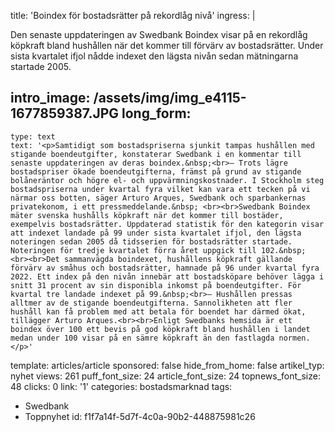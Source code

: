 title: 'Boindex för bostadsrätter på rekordlåg nivå'
ingress: |
  <p>Den senaste uppdateringen av Swedbank Boindex visar på en rekordlåg köpkraft bland hushållen när det kommer till förvärv av bostadsrätter. Under sista kvartalet ifjol nådde indexet den lägsta nivån sedan mätningarna startade 2005.
  </p>
  
intro_image: /assets/img/img_e4115-1677859387.JPG
long_form:
  -
    type: text
    text: '<p>Samtidigt som bostadspriserna sjunkit tampas hushållen med stigande boendeutgifter, konstaterar Swedbank i en kommentar till senaste uppdateringen av deras boindex.&nbsp;<br>– Trots lägre bostadspriser ökade boendeutgifterna, främst på grund av stigande bolåneräntor och högre el- och uppvärmningskostnader. I Stockholm steg bostadspriserna under kvartal fyra vilket kan vara ett tecken på vi närmar oss botten, säger Arturo Arques, Swedbank och sparbankernas privatekonom, i ett pressmeddelande.&nbsp; <br><br>Swedbank Boindex mäter svenska hushålls köpkraft när det kommer till bostäder, exempelvis bostadsrätter. Uppdaterad statistik för den kategorin visar att indexet landade på 99 under sista kvartalet ifjol, den lägsta noteringen sedan 2005 då tidsserien för bostadsrätter startade. Noteringen för tredje kvartalet förra året uppgick till 102.&nbsp; <br><br>Det sammanvägda boindexet, hushållens köpkraft gällande förvärv av småhus och bostadsrätter, hamnade på 96 under kvartal fyra 2022. Ett index på den nivån innebär att bostadsköpare behöver lägga i snitt 31 procent av sin disponibla inkomst på boendeutgifter. För kvartal tre landade indexet på 99.&nbsp;<br>– Hushållen pressas alltmer av de stigande boendeutgifterna. Sannolikheten att fler hushåll kan få problem med att betala för boendet har därmed ökat, tillägger Arturo Arques.<br><br>Enligt Swedbanks hemsida är ett boindex över 100 ett bevis på god köpkraft bland hushållen i landet medan under 100 visar på en sämre köpkraft än den fastlagda normen.</p>'
template: articles/article
sponsored: false
hide_from_home: false
artikel_typ: nyhet
views: 261
puff_font_size: 24
article_font_size: 24
topnews_font_size: 48
clicks: 0
link: '1'
categories: bostadsmarknad
tags:
  - Swedbank
  - Toppnyhet
id: f1f7a14f-5d7f-4c0a-90b2-448875981c26
